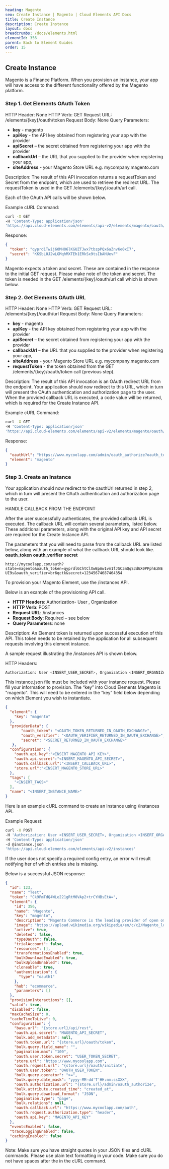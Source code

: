 ```yaml
---
heading: Magento
seo: Create Instance | Magento | Cloud Elements API Docs
title: Create Instance
description: Create Instance
layout: docs
breadcrumbs: /docs/elements.html
elementId: 356
parent: Back to Element Guides
order: 15
---
```


## Create Instance

Magento is a Finance Platform. When you provision an instance, your app will have access to the different functionality offered by the Magento platform.

### Step 1. Get Elements OAuth Token

HTTP Header: None
HTTP Verb: GET
Request URL: /elements/{key}/oauth/token
Request Body: None
Query Parameters:

* __key__ - magento
* __apiKey__ - the API key obtained from registering your app with the provider
* __apiSecret__ – the secret obtained from registering your app with the provider
* __callbackUrl__ – the URL that you supplied to the provider when registering your app,
* __siteAddress__ - your Magento Store URL e.g. mycompany.magento.com

Description: The result of this API invocation returns a requestToken and Secret from the endpoint, which are used to retrieve the redirect URL.  The requestToken is used in the GET /elements/{key}/oauth/url call.

Each of the OAuth API calls will be shown below.

Example cURL Command:

```bash
curl -X GET
-H 'Content-Type: application/json'
'https://api.cloud-elements.com/elements/api-v2/elements/magento/oauth/token?apiKey=INSERT_MAGENTO_API_KEY4&apiSecret=INSERT_MAGENTO_API_SECRET&callbackUrl=https%3A%2F%2Fwww.mycoolapp.com/auth&siteAddress=https%3A%2F%2Fwww.mycoolapp.com'
```

Response:

```json
{
  "token": "qyprd1Twij60MH06lKGUZTJwx7tbzpPQx6aZnvKe0xI7",
  "secret": "KKSbL0J2wLGMqhMXTEh1ERkSx9tsIbAHUevF"
}
```

Magento expects a token and secret. These are contained in the response to the initial GET request. Please make note of the token and secret. The token is needed in the GET /elements/{key}/oauth/url call which is shown below.

### Step 2. Get Elements OAuth URL

HTTP Header: None
HTTP Verb: GET
Request URL: /elements/{key}/oauth/url
Request Body: None
Query Parameters:

* __key__ - magento
* __apiKey__ - the API key obtained from registering your app with the provider
* __apiSecret__ – the secret obtained from registering your app with the provider
* __callbackUrl__ – the URL that you supplied to the provider when registering your app,
* __siteAddress__ - your Magento Store URL e.g. mycompany.magento.com
* __requestToken__ - the token obtained from the GET /elements/{key}/oauth/token call (previous step).

Description: The result of this API invocation is an OAuth redirect URL from the endpoint. Your application should now redirect to this URL, which in turn will present the OAuth authentication and authorization page to the user. When the provided callback URL is executed, a code value will be returned, which is required for the Create Instance API.

Example cURL Command:

```bash
curl -X GET
-H 'Content-Type: application/json'
'https://api.cloud-elements.com/elements/api-v2/elements/magento/oauth/url?apiKey=INSERT_MAGENTO_API_KEY&apiSecret=INSERT_MAGENTO_API_SECRET&callbackUrl=https%3A%2F%2Fwww.mycoolapp.com/auth&requestToken=INSERT_REQUEST_TOKEN&siteAddress=https%3A%2F%2Fwww.mycoolapp.com'
```

Response:

```json
{
  "oauthUrl": "https://www.mycoolapp.com/admin/oauth_authorize?oauth_token=dc323a3fe83a4f23ecb7976d&oauth_callback=https%3A%2F%2Fwww.cloud-elements.com%3Fstate%3Dmagento",
  "element": "magento"
}
```

### Step 3. Create an Instance

Your application should now redirect to the oauthUrl returned in step 2, which in turn will present the OAuth authentication and authorization page to the user.

HANDLE CALLBACK FROM THE ENDPOINT

After the user successfully authenticates, the provided callback URL is executed. The callback URL will contain several parameters, listed below.  These additional parameters, along with the original API key and API secret are required for the Create Instance API.

The parameters that you will need to parse from the callback URL are listed below, along with an example of what the callback URL should look like.
__oauth_token__
__oauth_verifier__
__secret__

`http://mycoolapp.com/auth?state=magento&oauth_token=qyprdlGChtClXwBpAw1vm1fJSC3mQqS3dGX0PPphEzNEUI9s&oauth_verifier=br6qctk&secret=12345674687464354`

To provision your Magento Element, use the /instances API.

Below is an example of the provisioning API call.

* __HTTP Headers__: Authorization- User <user secret>, Organization <organization secret>
* __HTTP Verb__: POST
* __Request URL__: /instances
* __Request Body__: Required – see below
* __Query Parameters__: none

Description: An Element token is returned upon successful execution of this API. This token needs to be retained by the application for all subsequent requests involving this element instance.

A sample request illustrating the /instances API is shown below.

HTTP Headers:

```bash
Authorization: User <INSERT_USER_SECRET>, Organization <INSERT_ORGANIZATION_SECRET>

```
This instance.json file must be included with your instance request.  Please fill your information to provision.  The “key” into Cloud Elements Magento is "magento".  This will need to be entered in the “key” field below depending on which Element you wish to instantiate.

```json
{
  "element": {
    "key": "magento"
  },
  "providerData": {
       "oauth_token": "<OAUTH_TOKEN_RETURNED_IN_OAUTH_EXCHANGE>",
       "oauth_verifier": "<OAUTH_VERIFIER_RETURNED_IN_OAUTH_EXCHANGE>",
       "secret": "<SECRET_RETURNED_IN_OAUTH_EXCHANGE>"
   },
  "configuration": {
  	"oauth.api.key":"<INSERT_MAGENTO_API_KEY>",
  	"oauth.api.secret":"<INSERT_MAGENTO_API_SECRET>",
    "oauth.callback.url":"<INSERT_CALLBACK_URL>",
    "store.url":"<INSERT_MAGENTO_STORE_URL>"
  },
  "tags": [
    "<INSERT_TAGS>"
  ],
  "name": "<INSERT_INSTANCE_NAME>"
}
```

Here is an example cURL command to create an instance using /instances API.

Example Request:

```bash
curl -X POST
-H 'Authorization: User <INSERT_USER_SECRET>, Organization <INSERT_ORGANIZATION_SECRET>'
-H 'Content-Type: application/json'
-d @instance.json
'https://api.cloud-elements.com/elements/api-v2/instances'
```

If the user does not specify a required config entry, an error will result notifying her of which entries she is missing.

Below is a successful JSON response:

```json
{
  "id": 123,
  "name": "Test",
  "token": "Ck9PmTdQ4WLe221gRtM0VAp2+trCYHBsEtA=",
  "element": {
    "id": 356,
    "name": "Magento",
    "key": "magento",
    "description": "Magento Commerce is the leading provider of open omnichannel innovation. Our open source digital commerce platform and cloud-based omnichannel solutions empower merchants to integrate digital and physical shopping experiences.",
    "image": "https://upload.wikimedia.org/wikipedia/en/c/c2/Magento_logo.png",
    "active": true,
    "deleted": false,
    "typeOauth": false,
    "trialAccount": false,
    "resources": [],
    "transformationsEnabled": true,
    "bulkDownloadEnabled": true,
    "bulkUploadEnabled": true,
    "cloneable": true,
    "authentication": {
      "type": "oauth1"
    },
    "hub": "ecommerce",
    "parameters": []
  },
  "provisionInteractions": [],
  "valid": true,
  "disabled": false,
  "maxCacheSize": 0,
  "cacheTimeToLive": 0,
  "configuration": {
    "base.url": "{store.url}/api/rest",
    "oauth.api.secret": "MAGENTO_API_SECRET",
    "bulk.add_metadata": null,
    "oauth.token.url": "{store.url}/oauth/token",
    "bulk.query.field_name": "",
    "pagination.max": "100",
    "oauth.user.token.secret": "USER_TOKEN_SECRET",
    "store.url": "https://www.mycoolapp.com",
    "oauth.request.url": "{store.url}/oauth/initiate",
    "oauth.user.token": "OAUTH_USER_TOKEN",
    "bulk.query.operator": ">=",
    "bulk.query.date_mask": "yyyy-MM-dd'T'HH:mm:ssXXX",
    "oauth.authorization.url": "{store.url}/admin/oauth_authorize",
    "bulk.attribute.created_time": "created_at",
    "bulk.query.download_format": "JSON",
    "pagination.type": "page",
    "bulk.relations": null,
    "oauth.callback.url": "https://www.mycoolapp.com/auth",
    "oauth.request.authorization.type": "header",
    "oauth.api.key": "MAGENTO_API_KEY"
  },
  "eventsEnabled": false,
  "traceLoggingEnabled": false,
  "cachingEnabled": false
}
```

Note:  Make sure you have straight quotes in your JSON files and cURL commands.  Please use plain text formatting in your code.  Make sure you do not have spaces after the in the cURL command.
